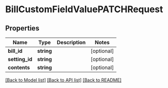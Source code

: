 # BillCustomFieldValuePATCHRequest

## Properties
Name | Type | Description | Notes
------------ | ------------- | ------------- | -------------
**bill_id** | **string** |  | [optional] 
**setting_id** | **string** |  | [optional] 
**contents** | **string** |  | [optional] 

[[Back to Model list]](../README.md#documentation-for-models) [[Back to API list]](../README.md#documentation-for-api-endpoints) [[Back to README]](../README.md)


